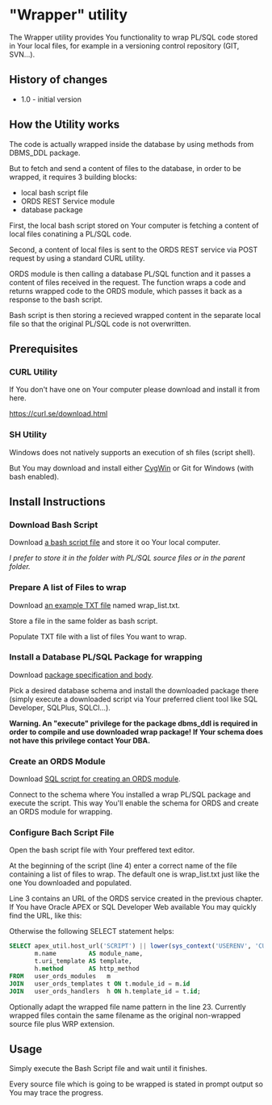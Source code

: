 # "Wrapper" utility

The Wrapper utility provides You functionality to wrap PL/SQL code stored in Your local files, for example in a versioning control repository (GIT, SVN...).

## History of changes

- 1.0 - initial version

## How the Utility works

The code is actually wrapped inside the database by using methods from DBMS_DDL package.

But to fetch and send a content of files to the database, in order to be wrapped, it requires 3 building blocks:

- local bash script file
- ORDS REST Service module
- database package

First, the local bash script stored on Your computer is fetching a content of local files conatining a PL/SQL code.

Second, a content of local files is sent to the ORDS REST service via POST request by using a standard CURL utility.

ORDS module is then calling a database PL/SQL function and it passes a content of files received in the request. The function wraps a code and returns wrapped code to the ORDS module, which passes it back as a response to the bash script.

Bash script is then storing a recieved wrapped content in the separate local file so that the original PL/SQL code is not overwritten.

## Prerequisites

### CURL Utility

If You don't have one on Your computer please download and install it from here.

<https://curl.se/download.html>

### SH Utility

Windows does not natively supports an execution of sh files (script shell).

But You may download and install either [CygWin](http://cygwin.com/install.html) or Git for Windows (with bash enabled).

## Install Instructions

### Download Bash Script

Download [a bash script file](https://github.com/zorantica/db_apex_utils/blob/main/wrapper/wrap_packages.sh) and store it oo Your local computer.

*I prefer to store it in the folder with PL/SQL source files or in the parent folder.*

### Prepare A list of Files to wrap

Download [an example TXT file](https://github.com/zorantica/db_apex_utils/blob/main/wrapper/wrap_list.txt) named wrap_list.txt.

Store a file in the same folder as bash script.

Populate TXT file with a list of files You want to wrap.

### Install a Database PL/SQL Package for wrapping

Download [package specification and body](https://github.com/zorantica/db_apex_utils/blob/main/wrapper/pkg_wrap.sql).

Pick a desired database schema and install the downloaded package there (simply execute a downloaded script via Your preferred client tool like SQL Developer, SQLPlus, SQLCl...).

**Warning. An "execute" privilege for the package dbms_ddl is required in order to compile and use downloaded wrap package! If Your schema does not have this privilege contact Your DBA.**

### Create an ORDS Module

Download [SQL script for creating an ORDS module](https://github.com/zorantica/db_apex_utils/blob/main/wrapper/ORDS.sql).

Connect to the schema where You installed a wrap PL/SQL package and execute the script. This way You'll enable the schema for ORDS and create an ORDS module for wrapping.

### Configure Bach Script File

Open the bash script file with Your preffered text editor.

At the beginning of the script (line 4) enter a correct name of the file containing a list of files to wrap. The default one is wrap_list.txt just like the one You downloaded and populated.

Line 3 contains an URL of the ORDS service created in the previous chapter. If You have Oracle APEX or SQL Developer Web available You may quickly find the URL, like this:

Otherwise the following SELECT statement helps:

```sql
SELECT apex_util.host_url('SCRIPT') || lower(sys_context('USERENV', 'CURRENT_USER')) || m.uri_prefix || t.uri_template AS full_url,
       m.name         AS module_name,
       t.uri_template AS template,
       h.method       AS http_method
FROM   user_ords_modules   m
JOIN   user_ords_templates t ON t.module_id = m.id
JOIN   user_ords_handlers  h ON h.template_id = t.id;
```

Optionally adapt the wrapped file name pattern in the line 23. Currently wrapped files contain the same filename as the original non-wrapped source file plus WRP extension.

## Usage

Simply execute the Bash Script file and wait until it finishes.

Every source file which is going to be wrapped is stated in prompt output so You may trace the progress.
